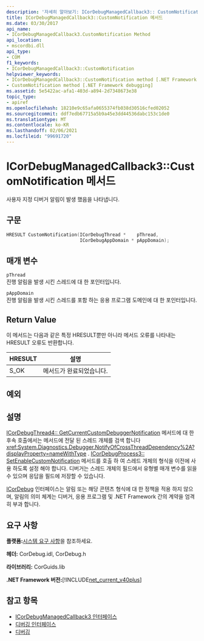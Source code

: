 ```yaml
---
description: '자세히 알아보기: ICorDebugManagedCallback3:: CustomNotification 메서드'
title: ICorDebugManagedCallback3::CustomNotification 메서드
ms.date: 03/30/2017
api_name:
- ICorDebugManagedCallback3.CustomNotification Method
api_location:
- mscordbi.dll
api_type:
- COM
f1_keywords:
- ICorDebugManagedCallback3::CustomNotification
helpviewer_keywords:
- ICorDebugManagedCallback3::CustomNotification method [.NET Framework debugging]
- CustomNotification method [.NET Framework debugging]
ms.assetid: 5e5422ac-afa1-403d-a894-2d7348673e38
topic_type:
- apiref
ms.openlocfilehash: 18210e9c65afa0655374fb038d30516cfed02052
ms.sourcegitcommit: ddf7edb67715a5b9a45e3dd44536dabc153c1de0
ms.translationtype: MT
ms.contentlocale: ko-KR
ms.lasthandoff: 02/06/2021
ms.locfileid: "99691720"
---
```

# <a name="icordebugmanagedcallback3customnotification-method"></a>ICorDebugManagedCallback3::CustomNotification 메서드

사용자 지정 디버거 알림이 발생 했음을 나타냅니다.  
  
## <a name="syntax"></a>구문  
  
```cpp  
HRESULT CustomNotification(ICorDebugThread *    pThread,  
                           ICorDebugAppDomain * pAppDomain);  
```  
  
## <a name="parameters"></a>매개 변수  

 `pThread`  
 진행 알림을 발생 시킨 스레드에 대 한 포인터입니다.  
  
 `pAppDomain`  
 진행 알림을 발생 시킨 스레드를 포함 하는 응용 프로그램 도메인에 대 한 포인터입니다.  
  
## <a name="return-value"></a>Return Value  

 이 메서드는 다음과 같은 특정 HRESULT뿐만 아니라 메서드 오류를 나타내는 HRESULT 오류도 반환합니다.  
  
|HRESULT|설명|  
|-------------|-----------------|  
|S_OK|메서드가 완료되었습니다.|  
  
## <a name="exceptions"></a>예외  
  
## <a name="remarks"></a>설명  

 [ICorDebugThread4:: GetCurrentCustomDebuggerNotification](icordebugthread4-getcurrentcustomdebuggernotification-method.md) 메서드에 대 한 후속 호출에서는 메서드에 전달 된 스레드 개체를 검색 합니다 <xref:System.Diagnostics.Debugger.NotifyOfCrossThreadDependency%2A?displayProperty=nameWithType> . [ICorDebugProcess3:: SetEnableCustomNotification](icordebugprocess3-setenablecustomnotification-method.md) 메서드를 호출 하 여 스레드 개체의 형식을 이전에 사용 하도록 설정 해야 합니다. 디버거는 스레드 개체의 필드에서 유형별 매개 변수를 읽을 수 있으며 응답을 필드에 저장할 수 있습니다.  
  
 [ICorDebug](icordebug-interface.md) 인터페이스는 알림 또는 해당 콘텐츠 형식에 대 한 정책을 적용 하지 않으며, 알림의 의미 체계는 디버거, 응용 프로그램 및 .NET Framework 간의 계약을 엄격히 부과 합니다.  
  
## <a name="requirements"></a>요구 사항  

 **플랫폼:**[시스템 요구 사항](../../get-started/system-requirements.md)을 참조하세요.  
  
 **헤더:** CorDebug.idl, CorDebug.h  
  
 **라이브러리:** CorGuids.lib  
  
 **.NET Framework 버전:**[!INCLUDE[net_current_v40plus](../../../../includes/net-current-v40plus-md.md)]  
  
## <a name="see-also"></a>참고 항목

- [ICorDebugManagedCallback3 인터페이스](icordebugmanagedcallback3-interface.md)
- [디버깅 인터페이스](debugging-interfaces.md)
- [디버깅](index.md)
